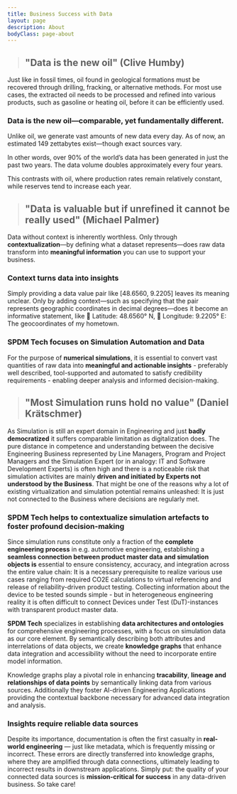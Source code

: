 ```yaml
---
title: Business Success with Data
layout: page
description: About
bodyClass: page-about
---
```


> <h2> "Data is the new oil" (Clive Humby) </h2>

Just like in fossil times, oil found in geological formations must be recovered through drilling, fracking, or alternative methods. For most use cases, the extracted oil needs to be processed and refined into various products, such as gasoline or heating oil, before it can be efficiently used.

<h3>Data is the new oil—comparable, yet fundamentally different. </h3>

Unlike oil, we generate vast amounts of new data every day. As of now, an estimated 149 zettabytes exist—though exact sources vary.
<!--- To put this number into perspective: One zettabyte equals one sextillion bytes (1,000,000,000,000,000,000,000 bytes) or the storage capacity of 250 billion DVDs.
-->
In other words, over 90% of the world’s data has been generated in just the past two years. The data volume doubles approximately every four years. 
<!---It does not grow as fast as Moore’s Law, which states that the number of transistors in integrated circuits doubles every 24 months but this exponential growth is comparable to a high-risk investment in tech ETFs or certain cryptocurrencies. ---> This contrasts with oil, where production rates remain relatively constant, while reserves tend to increase each year.
<!--In 1940, global oil reserves were estimated at 6 billion tons, providing a supply for just 21 years. By 2007, reserves had risen to 180 billion tons, extending the projected supply to 46 years. Even today, the estimated oil reserves are expected to last around 40 years. <a href="https://www.bveg.de/die-branche/erdgas-und-erdoel-in-deutschland/erdoelreserven-in-deutschland/">[Source]</a> 
![Data is the new oil](/images/zbynek-burival-GrmwVnVSSdU-unsplash.jpg)
<small>
Foto von <a href="https://unsplash.com/de/@zburival?utm_content=creditCopyText&utm_medium=referral&utm_source=unsplash">Zbynek Burival</a> auf <a href="https://unsplash.com/de/fotos/sonnenuntergang-GrmwVnVSSdU?utm_content=creditCopyText&utm_medium=referral&utm_source=unsplash">Unsplash</a> </small>
-->
> <h2>"Data is valuable but if unrefined it cannot be really used" (Michael Palmer)</h2>

Data without context is inherently worthless. Only through **contextualization**—by defining what a dataset represents—does raw data transform into **meaningful information** you can use to support your business. 

<h3> Context turns data into insights </h3>

Simply providing a data value pair like [48.6560, 9.2205] leaves its meaning unclear. Only by adding context—such as specifying that the pair represents geographic coordinates in decimal degrees—does it become an informative statement, like 📍 Latitude: 48.6560° N, 📍 Longitude: 9.2205° E: The geocoordinates of my hometown. 

<h3> SPDM Tech focuses on Simulation Automation and Data </h3>

For the purpose of **numerical simulations**, it is essential to convert vast quantities of raw data into **meaningful and actionable insights** - preferably well described, tool-supported and automated to satisfy credibility requirements - enabling deeper analysis and informed decision-making. 

> <h2> "Most Simulation runs hold no value" (Daniel Krätschmer) </h2>

As Simulation is still an expert domain in Engineering and just **badly democratized** it suffers comparable limitation as digitalization does. The pure distance in competence and understanding between the decisive Engineering Business represented by Line Managers, Program and Project Managers and the Simulation Expert (or in analogy: IT and Software Development Experts) is often high and there is a noticeable risk that simulation activites are mainly **driven and initiated by Experts not understood by the Business**.
That might be one of the reasons why a lot of existing virtualization and simulation potential remains unleashed: It is just not connected to the Business where decisions are regularly met. 

<h3> SPDM Tech helps to contextualize simulation artefacts to foster profound decision-making  </h3>

<!---
Simulation Input Data is processed by solving the governing equations, resulting in the following data:
- Field Data (Primary Variables): Fundamental results directly computed by the solver, such as displacement, strain, stress, and temperature values.
- Derived Data (Post-Processing Results): Computed from field data to support analysis, including principal and equivalent stresses, fatigue life, damage estimation, and other failure criteria.
-->

Since simulation runs constitute only a fraction of the **complete engineering process** in e.g. automotive engineering, establishing a **seamless connection between product master data and simulation objects is** essential to ensure consistency, accuracy, and integration across the entire value chain: It is a necessary prerequisite to realize various use cases ranging from required CO2E calculations to virtual referencing and release of reliability-driven product testing. Collecting information about the device to be tested sounds simple - but in heterogeneous engineering reality it is often difficult to connect Devices under Test (DuT)-instances with transparent product master data.    

**SPDM Tech** specializes in establishing **data architectures and ontologies** for comprehensive engineering processes, with a focus on simulation data as our core element. By semantically describing both attributes and interrelations of data objects, we create **knowledge graphs** that enhance data integration and accessibility without the need to incorporate entire model information.

Knowledge graphs play a pivotal role in enhancing **tracability**, **lineage and relationships of data points** by semantically linking data from various sources. Additionally they foster AI-driven Engineering Applications providing the contextual backbone necessary for advanced data integration and analysis.

<h3> Insights require reliable data sources </h3>

Despite its importance, documentation is often the first casualty in **real-world engineering** — just like metadata, which is frequently missing or incorrect. These errors are directly transferred into knowledge graphs, where they are amplified through data connections, ultimately leading to incorrect results in downstream applications. Simply put: the quality of your connected data sources is **mission-critical for success** in any data-driven business. So take care! 



<!---
A simulation run in structural mechanics requires several key inputs:

- Geometry Information: The structure's shape is discretized into a finite element mesh, consisting of nodes and elements.
- Material Properties: Defined based on the physical domain and type of simulation, including parameters like elasticity, plasticity, and thermal properties.
- Boundary Conditions: Constraints such as fixed supports, symmetry conditions, or prescribed displacements.
- Load Data: Applied forces, pressures, thermal loads, or other external influences affecting the structure.

![Data is the new oil](/images/2025-02-26_Simulation_Contour_plot.png)
<small> Source: Daniel Krätschmer, [http://dx.doi.org/10.18419/opus-1923](http://dx.doi.org/10.18419/opus-1923)</small>

This information is processed by solving the governing equations, resulting in the following data:
- Field Data (Primary Variables): Fundamental results directly computed by the solver, such as displacement, strain, stress, and temperature values.
- Derived Data (Post-Processing Results): Computed from field data to support analysis, including principal and equivalent stresses, fatigue life, damage estimation, and other failure criteria.
 

![Data is the new oil](/images/2025-02-25_Simulation_Temperatue_overlay.png)


<small>
Image Source: <a href="https://library.dynardo.de/fileadmin/Material_Dynardo/bibliothek/WOST19/02_WOST22_optiSLang_Data_Centricity_BOSCH_Kraetschmer.pdf">Daniel Krätschmer: "optiSLang as part of a data-centric ecosystem", Robert Bosch GmbH, WOST Workshop 2022</a> 

Simulation Data Management (SDM) tends to desribe various simulation artefacts:
- Simulation Models
- Simulation Analysis
- Simulation Results 





Daten ohne Kontext sind zuallererst wertlos. Erst durch eine Kontextualisierung, eine Beschreibung, was durch den Datensatz beschrieben wird, wird aus einem Datum eine Information.    




Im Gegensatz zu Öl produzieren wir täglich Unmengen an neuen Daten - mittlerweile exisitieren bei nicht eindeutiger Quellenlage ca. 149 Zettabyte. um die Zahl einzuordnen: Ein Zettabyte entspricht 1 Sextillion Bytes (1.000.000.000.000.000.000.000 Bytes) oder der Speicherkapazität von 250 Milliarden DVDs. 
Anders ausgedrückt. Über 90% der weltweiten Daten wurden in den letzten zwei Jahren generiert. Die Verdopplungsgeschwindigkeit beträgt 4 Jahre (im Gegensatz zu Moore's Law, das besagt, dass sich die Anzahl der Transistoren integrierter Schaltkreise alle 24 Monate verdoppelt). Das entspricht einem riskanten Investment in Tech-ETFs oder bei bestimmten Krytowährungen. 

-->









